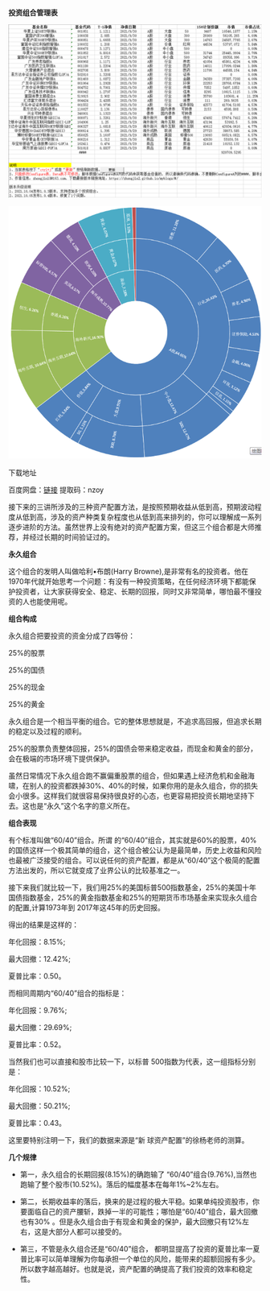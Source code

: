 **投资组合管理表**

![](..\res\armory\Portfolios\Portfolios1.png)

![](..\res\armory\Portfolios\Portfolios2.png)

下载地址

百度网盘：[链接](https://pan.baidu.com/s/1WswTVUW9ZIg0_su3EJXvgw) 提取码：nzoy



接下来的三讲所涉及的三种资产配置方法，是按照预期收益从低到高，预期波动程度从低到高，涉及的资产种类复杂程度也从低到高来排列的，你可以理解成一系列逐步进阶的方法。虽然世界上没有绝对的资产配置方案，但这三个组合都是大师推荐，并经过长期的时间验证过的。 

**永久组合**

这个组合的发明人叫做哈利•布朗(Harry Browne),是非常有名的投资者。他在1970年代就开始思考一个问题：有没有一种投资策略，在任何经济环境下都能保护投资者，让大家获得安全、稳定、长期的回报，同时又非常简单，哪怕最不懂投资的人也能使用呢。

**组合构成**

永久组合把要投资的资金分成了四等份：

25%的股票

25%的国债

25%的现金

25%的黄金

永久组合是一个相当平衡的组合。它的整体思想就是，不追求高回报，但追求长期的稳定以及过程的顺利。 

25%的股票负责整体回报，25%的国债会带来稳定收益，而现金和黄金的部分，会在极端的市场环境下提供保护。 

虽然日常情况下永久组合跑不赢偏重股票的组合，但如果遇上经济危机和金融海啸，在别人的投资都跌掉30%、40%的时候，如果你用的是永久组合，你的损失会小很多。这样我们就很容易保持很良好的心态，也更容易把投资长期地坚持下去。这也是“永久”这个名字的意义所在。

 

**组合表现**

有个标准叫做“60/40”组合。所谓 的“60/40”组合，其实就是60%的股票，40%的国债这样一个极其简单的组合，这个组合被公认为是最简单，历史上收益和风险也最被广泛接受的组合。可以说任何的资产配置，都是从“60/40”这个极简的配置方法出发的，所以它就变成了业界公认的比较基准之一。

接下来我们就比较一下，我们用25%的美国标普500指数基金，25%的美国十年国债指数基金，25%的黄金指数基金和25%的短期货币市场基金来实现永久组合的配置,计算1973年到 2017年这45年的历史回报。

得出的结果是这样的：

年化回报：8.15%;

最大回撤：12.42%;

夏普比率：0.50。

 

而相同周期内“60/40”组合的指标是：

年化回报：9.76%;

最大回撤：29.69%;

夏普比率：0.52。

 

当然我们也可以直接和股市比较一下，以标普 500指数为代表，这一组指标分别是：

年化回报：10.52%;

最大回撤：50.21%;

夏普比率：0.43。 

这里要特别注明一下，我们的数据来源是“新 球资产配置”的徐杨老师的测算。 

**几个规律**

- 第一，永久组合的长期回报(8.15%)的确跑输了 “60/40”组合(9.76%),当然也跑输了整个股市(10.52%)。落后的幅度基本在每年1%~2%左右。 

- 第二，长期收益率的落后，换来的是过程的极大平稳。如果单纯投资股市，你要面临自己的资产腰斩，跌掉一半的可能性；哪怕是“60/40”组合，最大回撤也有30% 。但是永久组合由于有现金和黄金的保护，最大回撤只有12%左右，这是大部分人都可以接受的。 

- 第三，不管是永久组合还是“60/40”组合， 都明显提高了投资的夏普比率一夏普比率可以简单理解为你每承担一个单位的风险，能带来的超额回报有多少。所以数字越高越好。也就是说，资产配置的确提高了我们投资的效率和稳定性。

 